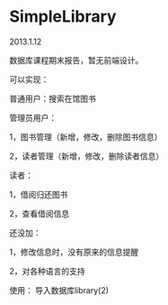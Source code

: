 SimpleLibrary
==============

2013.1.12

数据库课程期末报告，暂无前端设计。

可以实现：

普通用户：搜索在馆图书

管理员用户：

1，图书管理（新增，修改，删除图书信息）

2，读者管理（新增，修改，删除读者信息）

读者：

1，借阅归还图书

2，查看借阅信息

还没加：

1，修改信息时，没有原来的信息提醒

2，对各种语言的支持

使用：
导入数据库library(2)
